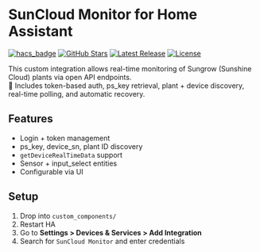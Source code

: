 # SunCloud Monitor for Home Assistant

[![hacs_badge](https://img.shields.io/badge/HACS-Custom-orange.svg?style=flat-square)](https://hacs.xyz/docs/faq/custom_repositories)
[![GitHub Stars](https://img.shields.io/github/stars/jsanchezdelvillar/Suncloud_monitor?style=flat-square)](https://github.com/jsanchezdelvillar/Suncloud_monitor/stargazers)
[![Latest Release](https://img.shields.io/github/v/release/jsanchezdelvillar/Suncloud_monitor?style=flat-square)](https://github.com/jsanchezdelvillar/Suncloud_monitor/releases)
[![License](https://img.shields.io/github/license/jsanchezdelvillar/Suncloud_monitor?style=flat-square)](https://github.com/jsanchezdelvillar/Suncloud_monitor/blob/main/LICENSE)

This custom integration allows real-time monitoring of Sungrow (Sunshine Cloud) plants via open API endpoints.  
🧠 Includes token-based auth, ps_key retrieval, plant + device discovery, real-time polling, and automatic recovery.

## Features

- Login + token management
- ps_key, device_sn, plant ID discovery
- `getDeviceRealTimeData` support
- Sensor + input_select entities
- Configurable via UI

## Setup

1. Drop into `custom_components/`
2. Restart HA
3. Go to **Settings > Devices & Services > Add Integration**
4. Search for `SunCloud Monitor` and enter credentials
